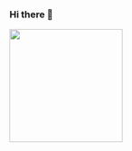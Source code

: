 ### Hi there 👋
<img  src="https://media.giphy.com/media/scZPhLqaVOM1qG4lT9/giphy.mp4"  width="200" />
<!--
**valentincerezuela04/valentincerezuela04** is a ✨ _special_ ✨ repository because its `README.md` (this file) appears on your GitHub profile.

Here are some ideas to get you started:

- 🔭 I’m currently working on ...
- 🌱 I’m currently learning ...
- 👯 I’m looking to collaborate on ...
- 🤔 I’m looking for help with ...
- 💬 Ask me about ...
- 📫 How to reach me: ...
- 😄 Pronouns: ...
- ⚡ Fun fact: ...
-->
